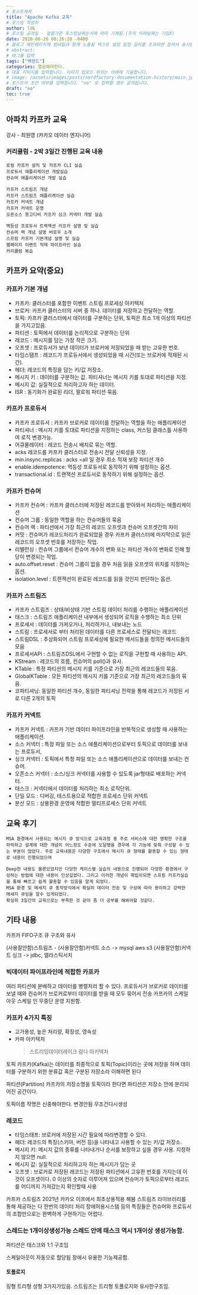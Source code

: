 ```yaml
---
# 포스트제목
title: "Apache Kafka 교육"
# 포스팅 작성자
author: ldk
# 포스팅 공개일 - 정렬기준 포스팅날짜순서에 따라 기재됨.(주의 미래날짜는 기입X)
date: 2020-06-26 08:26:28 -0400
# 블로그 메인페이지에 썸네일과 함께 노출될 텍스트 설정 일정 길이를 초과하면 잘려서 표시됨.
# abstract:
# 태그를 입력
tags: ["백엔드"]
categories: 열공해야한다.
# 대표 이미지를 입력합니다. 이미지 업로드 위치는 아래에 기술합니다.
# image: /assets/images/posts/nerdfactory-documentation-history/main.jpg
# 포스트의 초안 여부를 입력합니다. "no" 로 입력할 경우 공개됩니다.
draft: "no"
toc: true
---
```





## 아파치 카프카 교육  
강사 - 최원영 (카카오 데이터 엔지니어)  

### 커리큘럼  - 2박 3일간 진행된 교육 내용
```
로컬 카프카 설치 및 카프카 CLI 실습  
프로듀서 애플리케이션 개발실습  
컨슈머 애플리케이션 개발 실습  

카프카 스트림즈 개념  
카프카 스트림즈 애플리케이션 실습  
카프카 커넥트 개념   
카프카 커넥트 운영  
오픈소스 몽고디비 카프카 싱크 커넥터 개발 실습  

멱등성 프로듀서 트랙잭션 카프카 설명 및 실습  
컨슈머 랙 개념 설명 버로우 소개  
스프링 카프카 기본개념 설명 및 실습  
웹페이지 이벤트 적재 파이프라인 실습  
커리큘럼 복습   
```

## 카프카 요약(중요)

### 카프카 기본 개념
- 카프카: 클러스터를 포함한 이벤트 스트림 프로세싱 아키텍처
- 브로커: 카프카 클러스터의 서버 중 하나. 데이터를 저장하고 전달하는 역할.
- 토픽: 카프카 클러스터에서 데이터를 구분하는 단위, 토픽은 최소 1개 이상의 파티션을 가지고있음.
- 파티션 : 토픽에서 데이터를 논리적으로 구분하는 단위
- 레코드 : 메시지를 담는 가장 작은 크기.
- 오프셋 : 프로듀서가 보낸 데이터가 브로커에 저장되었을 때 받는 고유한 번호.
- 타임스탬프 : 레코드가 프로듀서에서 생성되었을 때 시간(또는 브로커에 적재된 시간).
- 헤더: 레코드의 특징을 담는 키/값 저장소.
- 메시지 키 : 데이터를 구분하는 값. 파티셔너는 메시지 키를 토대로 파티션을 지정.
- 메시지 값: 실질적으로 처리하고자 하는 데이터.
- ISR : 동기화가 완료된 리더, 팔로워 파티션 묶음.

### 카프카 프로듀서
 - 카프카 프로듀서 : 카프카 브로커로 데이터를 전달하는 역할을 하는 애플리케이션
 - 파티셔너 : 메시지 키를 토대로 파티션을 지정하는 class, 커스텀 클래스틀 사용하여 로직 변경가능.
 - 어큐물레이터 : 레코드 전송시 배치로 묶는 역할.
 - acks 레코드를 카프카 클러스터로 전송시 전달 신뢰성을 지정.
 - min.insync.replicas : acks =all 일 경우 최소 적재 보장 파티션 개수
 - enable.idempotence: 멱등성 프로듀서로 동작하기 위해 설정하는 옵션.
 - transactional.id : 트랜잭션 프로듀서로 동작하기 위해 설정하는 옵션.
 
### 카프카 컨슈머
 - 카프카 컨슈머 : 카프카 클러스터에 저장된 레코드를 받아와서 처리하는 애플리케이션
 - 컨슈머 그룹 : 동일한 역할을 하는 컨슈머들의 묶음
 - 컨슈머 랙 : 파티션에서 가장 최근의 레코드 오프셋과 컨슈머 오프셋간의 차이
 - 커밋 : 컨슈머가 레코드처리가 완료되었을 경우 카프카 클러스터에 마지막으로 읽은 레코드의 오프셋 번호를 저장하는 작업.
 - 리밸런싱 : 컨슈머 그룹에서 컨슈머 개수의 변화 또는 파티션 개수의 변화로 인해 할당이 변경되는 작업.
 - auto.offset.reset : 컨슈머 그룹이 없을 경우 처음 읽을 오프셋의 위치를 지정하는 옵션.
 - isolation.level : 트랜잭션이 완료된 레코드를 읽을 것인지 판단하는 옵션.

### 카프카 스트림즈
 - 카프카 스트림즈 : 상태/비상태 기반 스트림 데이터 처리를 수행하는 애플리케이션
 - 태스크 : 스트림즈 애플리케이션 내부에서 생성되어 로직을 수행하는 최소 단위
 - 프로세서 : 데이터를 가져오거나, 처리하거나, 내보내는 노드
 - 스트림 : 프로세서로 부터 처리된 데이터를 다른 프로세스로 전달되는 레코드
 - 스트림DSL : 추상화되어 스트림 프로세싱에 필요한 메서드들을 정의한 메서드들의 모음
 - 프로세서API : 스트림즈DSL에서 구현할 수 없는 로직을 구현할 때 사용하는 API.
 - KStream : 레코드의 흐름, 컨슈머의 poll()과 유사.
 - KTable : 특정 파티션의 메시지 키를 기준으로 가장 최근의 레코드들의 묶음.
 - GlobalKTable : 모든 파티션의 메시지 키를 기준으로 가장 최근의 레코드들의 묶음.
 - 코파티셔닝: 동일한 파티션 개수, 동일한 파티셔닝 전략을 통해  레코드가 저장된 서로 다른 2개의 토픽

### 카프카 커넥트
 - 카프카 커넥트 : 카프카 기반 데이터 파이프라인을 반복적으로 생성할 때 사용하는 애플리케이션.
 - 소스 커넥터 : 특정 파일 또는 소스 애플리케이션으로부터 토픽으로 데이터를 보내는 프로듀서,
 - 싱크 커넥터 : 토픽에서 특정 파일 또는 소스 애플리케이션으로 데이터를  보내는 컨슈머.
 - 오픈소스 커넥터 : 소스/싱크 커넥터를 사용할 수 있도록 jar형태로 배포하는 커넥터.
 - 태스크 : 커넥터에서 데이터를 처리하는 최소 로직단위.
 - 단일 모드 : 디버깅, 테스트용으로 적합한 프로세스 단위 커넥트
 - 분산 모드 : 상용환경 운영에 적합한 멀티프로세스 단위 커넥트

## 교육 후기

```
MSA 환경에서 사용되는 메시지 큐 방식으로 교육과정 중 주로 서비스에 대한 명확한 구조를 파악하고 설계에 대한 개념이 어느정도 수준에 도달했을 경우에 각 기능에 맞춰 구성할 수 있는 부분이 많았다. 주로 교육내용은 다양한 구조에서 메시지 큐 형태를 활용할 수 있는 형태로 내용이 진행되었으며

Deep한 내용도 물론있었지만 다양한 케이스별 실습의 내용으로 진행되어 다양한 환경에서 구성하는 방법에 대한 내용이 인상깊었다. 그리고 이러한 개념이 확립이되면 스프링 카프카실습을 통해 빠르고 쉽게 활용할 수 있음을 알게 되었다.
MSA 환경 및 메세지 큐 동작방식에서 확실히 데이터 전송 및 구성에 따라 용이하고 강력한 메세지 큐임을 알수 있게되었다. 
확실히 3일간의 교육으로는 부족한 것 같아 좀 더 공부를 해봐야할 것같다.

```












## 기타 내용
카프카 FIFO구조 큐 구조와 유사 

(사용잘안함)스트림즈 - 
(사용잘안함)커넥트 소스 -> mysql aws s3 
(사용잘안함)커넥트 싱크 -> jdbc, 엘라스틱서치

### 빅데이터 파이프라인에 적합한 카프카
여러 파티션에 분배하고 데이터를 병렬처리 할 수 있다.
프로듀서가 브로커로 데이터를 보낼 때와 컨슈머가 브로커로부터 데이터를 받을 때 모두 묶어서 전송
카프카의 스케일 아웃 스케일 인 무중단 운영 지원함.

### 카프카 4가지 특징
 - 고가용성, 높은 처리량, 확장성, 영속성
 - 카파 아키텍처
   > 스트리밍데이터레이크 
   > 람다 아키텍처

토픽
카프카(Kafka)는 데이터를 최종적으로 토픽(Topic)이라는 곳에 저장을 하며 데이터를 구분하기 위한 분류값 혹은 구분된 저장소라 이해하면 된다

파티션(Partition)
카프카의 저장소명을 토픽이라 한다면 파티션은 저장소 안에 분리되어진 공간이다.

토픽이름 작명은 신중해야한다.
변경안됨 무조건다시생성

### 레코드

- 타임스태프: 브로커에 저장된 시간 필요에 따라변경할 수 있다.
- 헤더: 레코드의 특징(스키마, 버전 등)을 나타내고 사용할 수 있는 키/값 저장소.
- 메시지 키: 메시지 값의 종류를 나타내거나 순서를 보장하고 싶을 경우 사용. 지정하지 않으면 null.
- 메시지 값: 실질적으로 처리하고자 하는 메시지가 담는 곳
- 오프셋 : 브로커로 저장된 레코드는 저장된 파티션에서 고유한 번호를 가지는데 이것이 오프셋이다. 0 이상의 숫자로 이루어져 있으며 컨슈머가 토픽으로부터 레코드를 어디까지 가져갔는지 확인할때 사용


카프카  스트림즈 2021년 카카오 이프에서 최초상용적용 해봄
스트림즈 라이브러리를 통해 제공하는 다 한번의 데이터 처리 장애허용시스템 등의 특징들은 컨슈머와 프로듀서의 조합만으로는 완벽하게 구현하기는 어렵다.

### 스레드는 1개이상생성가능 스레드 안에 태스크 역시 1개이상 생성가능함.
파티션은 태스크와 1:1 구조임

스케일아웃이 자동으로 할당됨 장애시 유용한 기능제공함.

#### 토폴로지
링형 트리형 성형 3가지가있음.
스트림즈는 트리형 토폴로지와 유사한구조임.
